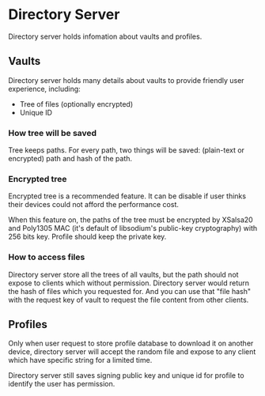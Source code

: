 # Directory Server
Directory server holds infomation about vaults and profiles.

## Vaults
Directory server holds many details about vaults to provide friendly user experience, including:

- Tree of files (optionally encrypted)
- Unique ID

### How tree will be saved
Tree keeps paths. For every path, two things will be saved: (plain-text or encrypted) path and hash of the path.

### Encrypted tree
Encrypted tree is a recommended feature. It can be disable if user thinks their devices could not afford the performance cost.

When this feature on, the paths of the tree must be encrypted by XSalsa20 and Poly1305 MAC (it's default of libsodium's public-key cryptography) with 256 bits key. Profile should keep the private key.

### How to access files
Directory server store all the trees of all vaults, but the path should not expose to clients which without permission. Directory server would return the hash of files which you requested for. And you can use that "file hash" with the request key of vault to request the file content from other clients.

## Profiles
Only when user request to store profile database to download it on another device, directory server will accept the random file and expose to any client which have specific string for a limited time.

Directory server still saves signing public key and unique id for profile to identify the user has permission.
